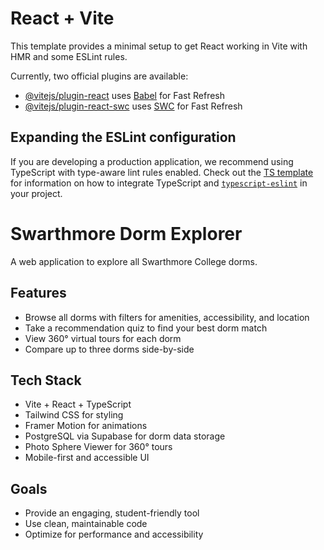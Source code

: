 # React + Vite

This template provides a minimal setup to get React working in Vite with HMR and some ESLint rules.

Currently, two official plugins are available:

- [@vitejs/plugin-react](https://github.com/vitejs/vite-plugin-react/blob/main/packages/plugin-react) uses [Babel](https://babeljs.io/) for Fast Refresh
- [@vitejs/plugin-react-swc](https://github.com/vitejs/vite-plugin-react/blob/main/packages/plugin-react-swc) uses [SWC](https://swc.rs/) for Fast Refresh

## Expanding the ESLint configuration

If you are developing a production application, we recommend using TypeScript with type-aware lint rules enabled. Check out the [TS template](https://github.com/vitejs/vite/tree/main/packages/create-vite/template-react-ts) for information on how to integrate TypeScript and [`typescript-eslint`](https://typescript-eslint.io) in your project.

# Swarthmore Dorm Explorer

A web application to explore all Swarthmore College dorms.

## Features
- Browse all dorms with filters for amenities, accessibility, and location
- Take a recommendation quiz to find your best dorm match
- View 360° virtual tours for each dorm
- Compare up to three dorms side-by-side

## Tech Stack
- Vite + React + TypeScript
- Tailwind CSS for styling
- Framer Motion for animations
- PostgreSQL via Supabase for dorm data storage
- Photo Sphere Viewer for 360° tours
- Mobile-first and accessible UI

## Goals
- Provide an engaging, student-friendly tool
- Use clean, maintainable code
- Optimize for performance and accessibility
